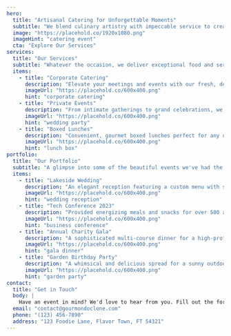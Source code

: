 ```yaml
---
hero:
  title: "Artisanal Catering for Unforgettable Moments"
  subtitle: "We blend culinary artistry with impeccable service to create extraordinary experiences."
  image: "https://placehold.co/1920x1080.png"
  imageHint: "catering event"
  cta: "Explore Our Services"
services:
  title: "Our Services"
  subtitle: "Whatever the occasion, we deliver exceptional food and service tailored to your needs."
  items:
    - title: "Corporate Catering"
      description: "Elevate your meetings and events with our fresh, delicious, and reliable corporate catering services."
      imageUrl: "https://placehold.co/600x400.png"
      hint: "corporate catering"
    - title: "Private Events"
      description: "From intimate gatherings to grand celebrations, we provide bespoke menus to make your event unforgettable."
      imageUrl: "https://placehold.co/600x400.png"
      hint: "wedding party"
    - title: "Boxed Lunches"
      description: "Convenient, gourmet boxed lunches perfect for any occasion, delivered right to your office or event."
      imageUrl: "https://placehold.co/600x400.png"
      hint: "lunch box"
portfolio:
  title: "Our Portfolio"
  subtitle: "A glimpse into some of the beautiful events we've had the pleasure of being a part of."
  items:
    - title: "Lakeside Wedding"
      description: "An elegant reception featuring a custom menu with stunning lake views."
      imageUrl: "https://placehold.co/600x400.png"
      hint: "wedding reception"
    - title: "Tech Conference 2023"
      description: "Provided energizing meals and snacks for over 500 attendees at a major tech conference."
      imageUrl: "https://placehold.co/600x400.png"
      hint: "business conference"
    - title: "Annual Charity Gala"
      description: "A sophisticated multi-course dinner for a high-profile fundraising event."
      imageUrl: "https://placehold.co/600x400.png"
      hint: "gala dinner"
    - title: "Garden Birthday Party"
      description: "A whimsical and delicious spread for a sunny outdoor birthday celebration."
      imageUrl: "https://placehold.co/600x400.png"
      hint: "garden party"
contact:
  title: "Get in Touch"
  body: |
    Have an event in mind? We'd love to hear from you. Fill out the form, and we'll get back to you shortly to discuss how we can make your event a delicious success.
  email: "contact@gourmondoclone.com"
  phone: "(123) 456-7890"
  address: "123 Foodie Lane, Flavor Town, FT 54321"
---
```


